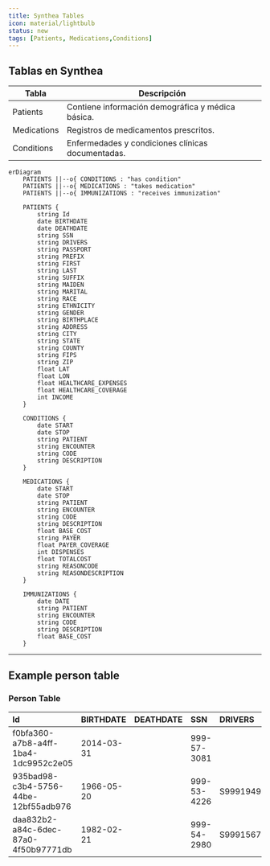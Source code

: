 ```yaml
---
title: Synthea Tables 
icon: material/lightbulb
status: new
tags: [Patients, Medications,Conditions]
---
```


## Tablas en Synthea

| Tabla         | Descripción                                        |
|---------------|----------------------------------------------------|
| Patients     | Contiene información demográfica y médica básica.  |
| Medications    | Registros de medicamentos prescritos.              |
| Conditions  | Enfermedades y condiciones clínicas documentadas.  |

```mermaid
erDiagram
    PATIENTS ||--o{ CONDITIONS : "has condition"
    PATIENTS ||--o{ MEDICATIONS : "takes medication"
    PATIENTS ||--o{ IMMUNIZATIONS : "receives immunization"

    PATIENTS {
        string Id
        date BIRTHDATE
        date DEATHDATE
        string SSN
        string DRIVERS
        string PASSPORT
        string PREFIX
        string FIRST
        string LAST
        string SUFFIX
        string MAIDEN
        string MARITAL
        string RACE
        string ETHNICITY
        string GENDER
        string BIRTHPLACE
        string ADDRESS
        string CITY
        string STATE
        string COUNTY
        string FIPS
        string ZIP
        float LAT
        float LON
        float HEALTHCARE_EXPENSES
        float HEALTHCARE_COVERAGE
        int INCOME
    }

    CONDITIONS {
        date START
        date STOP
        string PATIENT
        string ENCOUNTER
        string CODE
        string DESCRIPTION
    }

    MEDICATIONS {
        date START
        date STOP
        string PATIENT
        string ENCOUNTER
        string CODE
        string DESCRIPTION
        float BASE_COST
        string PAYER
        float PAYER_COVERAGE
        int DISPENSES
        float TOTALCOST
        string REASONCODE
        string REASONDESCRIPTION
    }

    IMMUNIZATIONS {
        date DATE
        string PATIENT
        string ENCOUNTER
        string CODE
        string DESCRIPTION
        float BASE_COST
    }

```

----

## Example person table
### Person Table

| Id                                   | BIRTHDATE   | DEATHDATE   | SSN         | DRIVERS   | PASSPORT   | PREFIX   | FIRST        | LAST         | SUFFIX   | MAIDEN     | MARITAL   | RACE   | ETHNICITY   | GENDER   | BIRTHPLACE                  | ADDRESS           | CITY      | STATE         | COUNTY           |   FIPS |   ZIP |     LAT |      LON |   HEALTHCARE_EXPENSES |   HEALTHCARE_COVERAGE |   INCOME |
|:-------------------------------------|:------------|:------------|:------------|:----------|:-----------|:---------|:-------------|:-------------|:---------|:-----------|:----------|:-------|:------------|:---------|:----------------------------|:------------------|:----------|:--------------|:-----------------|-------:|------:|--------:|---------:|----------------------:|----------------------:|---------:|
| f0bfa360-a7b8-a4ff-1ba4-1dc9952c2e05 | 2014-03-31  |             | 999-57-3081 |           |            |          | Terresa418   | Towne435     |          |            |           | black  | nonhispanic | F        | Lynn  Massachusetts  US     | 410 Ortiz Avenue  | Boston    | Massachusetts | Suffolk County   |  25025 |  2131 | 42.32   | -71.0098 |                1100   |       10890.8         |     8995 |
| 935bad98-c3b4-5756-44be-12bf55adb976 | 1966-05-20  |             | 999-53-4226 | S99919491 | X50357560X | Mrs.     | Evangeline16 | Considine820 |          | Lowe577    | M         | white  | nonhispanic | F        | Boston  Massachusetts  US   | 508 DuBuque View  | Salem     | Massachusetts | Essex County     |  25009 |  1970 | 42.538  | -70.8536 |               15893.8 |           2.16515e+06 |    24217 |
| daa832b2-a84c-6dec-87a0-4f50b97771db | 1982-02-21  |             | 999-54-2980 | S99915673 | X9496139X  | Mrs.     | Bertie593    | Johns824     |          | Simonis280 | M         | white  | nonhispanic | F        | Westford  Massachusetts  US | 302 Dibbert Brook | Millville | Massachusetts | Worcester County |    nan |     0 | 42.0248 | -71.5792 |               55502.5 |      917610           |    58179 |